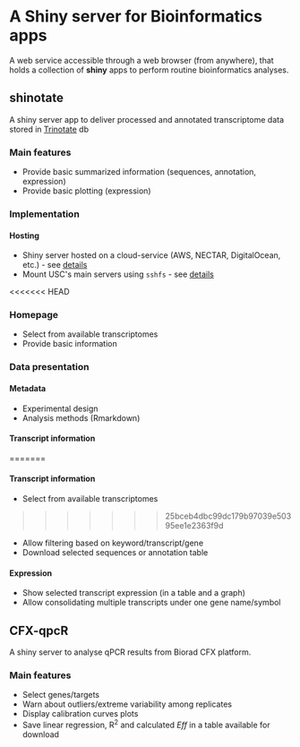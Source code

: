 # A Shiny server for Bioinformatics apps
A web service accessible through a web browser (from anywhere), that holds a collection of **shiny** apps to perform routine bioinformatics analyses.

## shinotate
A shiny server app to deliver processed and annotated transcriptome data stored in [Trinotate](https://trinotate.github.io/) db

### Main features
* Provide basic summarized information (sequences, annotation, expression)
* Provide basic plotting (expression) 

### Implementation
#### Hosting
* Shiny server hosted on a cloud-service (AWS, NECTAR, DigitalOcean, etc.) - see [details](http://deanattali.com/2015/05/09/setup-rstudio-shiny-server-digital-ocean/)
* Mount USC's main servers using `sshfs` - see [details](https://www.digitalocean.com/community/tutorials/how-to-use-sshfs-to-mount-remote-file-systems-over-ssh) 

<<<<<<< HEAD
### Homepage
* Select from available transcriptomes 
* Provide basic information

### Data presentation
#### Metadata
* Experimental design
* Analysis methods (Rmarkdown)
#### Transcript information
=======
#### Transcript information
* Select from available transcriptomes  
>>>>>>> 25bceb4dbc99dc179b97039e50395ee1e2363f9d
* Allow filtering based on keyword/transcript/gene  
* Download selected sequences or annotation table

#### Expression
* Show selected transcript expression (in a table and a graph)
* Allow consolidating multiple transcripts under one gene name/symbol 

## CFX-qpcR
A shiny server to analyse qPCR results from Biorad CFX platform.

### Main features
* Select genes/targets
* Warn about outliers/extreme variability among replicates
* Display calibration curves plots
* Save linear regression, R<sup>2</sup> and calculated *Eff* in a table available for download
